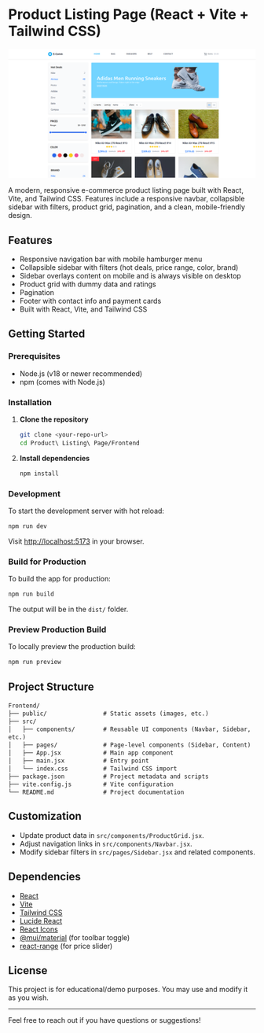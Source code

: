 

# Product Listing Page (React + Vite + Tailwind CSS)

<p align="center">
	<img src="./public/images/screenshot.png" alt="Website Screenshot" width="700" />
</p>

A modern, responsive e-commerce product listing page built with React, Vite, and Tailwind CSS. Features include a responsive navbar, collapsible sidebar with filters, product grid, pagination, and a clean, mobile-friendly design.

## Features
- Responsive navigation bar with mobile hamburger menu
- Collapsible sidebar with filters (hot deals, price range, color, brand)
- Sidebar overlays content on mobile and is always visible on desktop
- Product grid with dummy data and ratings
- Pagination
- Footer with contact info and payment cards
- Built with React, Vite, and Tailwind CSS

## Getting Started

### Prerequisites
- Node.js (v18 or newer recommended)
- npm (comes with Node.js)

### Installation
1. **Clone the repository**
	```bash
	git clone <your-repo-url>
	cd Product\ Listing\ Page/Frontend
	```
2. **Install dependencies**
	```bash
	npm install
	```

### Development
To start the development server with hot reload:
```bash
npm run dev
```
Visit [http://localhost:5173](http://localhost:5173) in your browser.

### Build for Production
To build the app for production:
```bash
npm run build
```
The output will be in the `dist/` folder.

### Preview Production Build
To locally preview the production build:
```bash
npm run preview
```

## Project Structure
```
Frontend/
├── public/                # Static assets (images, etc.)
├── src/
│   ├── components/        # Reusable UI components (Navbar, Sidebar, etc.)
│   ├── pages/             # Page-level components (Sidebar, Content)
│   ├── App.jsx            # Main app component
│   ├── main.jsx           # Entry point
│   └── index.css          # Tailwind CSS import
├── package.json           # Project metadata and scripts
├── vite.config.js         # Vite configuration
└── README.md              # Project documentation
```

## Customization
- Update product data in `src/components/ProductGrid.jsx`.
- Adjust navigation links in `src/components/Navbar.jsx`.
- Modify sidebar filters in `src/pages/Sidebar.jsx` and related components.

## Dependencies
- [React](https://react.dev/)
- [Vite](https://vitejs.dev/)
- [Tailwind CSS](https://tailwindcss.com/)
- [Lucide React](https://lucide.dev/)
- [React Icons](https://react-icons.github.io/react-icons/)
- [@mui/material](https://mui.com/) (for toolbar toggle)
- [react-range](https://github.com/tajo/react-range) (for price slider)

## License
This project is for educational/demo purposes. You may use and modify it as you wish.

---
Feel free to reach out if you have questions or suggestions!
